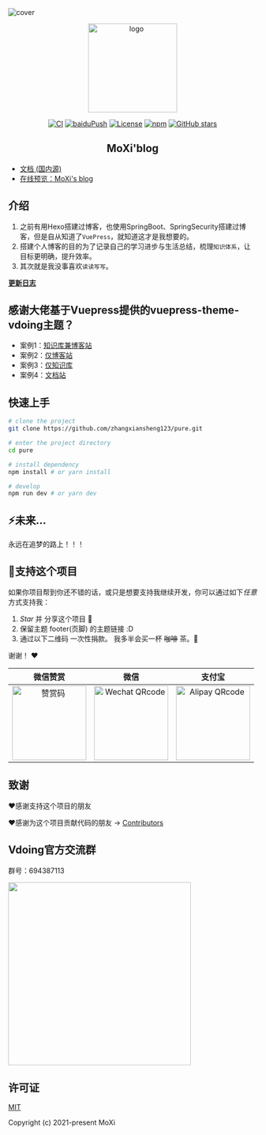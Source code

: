 <img  src="https://elite-file.oss-cn-shanghai.aliyuncs.com/cover/2020/11/30/vuepress-theme-vdoing.png" alt="cover">
<p align="center"><a href="https://threewhite.top/" target="_blank" rel="noopener noreferrer"><img width="180" src="https://elite-file.oss-cn-shanghai.aliyuncs.com/cover/2020/11/30/vuepress-theme-vdoing.png" alt="logo"></a></p>

<p align="center">
  <a href="https://github.com/xugaoyi/vuepress-theme-vdoing/actions?query=workflow%3ACI"><img src="https://github.com/xugaoyi/vuepress-theme-vdoing/workflows/CI/badge.svg" alt="CI"></a>
  <a href="https://github.com/xugaoyi/vuepress-theme-vdoing/actions?query=workflow%3AbaiduPush"><img src="https://github.com/xugaoyi/vuepress-theme-vdoing/workflows/baiduPush/badge.svg" alt="baiduPush"></a>
  <a href="https://github.com/zhangxiansheng123/pure/blob/main/LICENSE"><img src="https://img.shields.io/github/license/zhangxiansheng123/pure
" alt="License"></a>
  <a href="https://www.npmjs.com/package/vuepress-theme-vdoing"><img alt="npm" src="https://img.shields.io/npm/v/vuepress-theme-vdoing"></a>
  <a href="https://github.com/xugaoyi/vuepress-theme-vdoing/stargazers"><img src="https://img.shields.io/github/stars/xugaoyi/vuepress-theme-vdoing?logo=ReverbNation&logoColor=rgba(255,255,255,.6)" alt="GitHub stars"></a>



</p>

<h2 align="center">MoXi'blog</h2>

* [文档 (国内源)](https://threewhite.top/)
* [在线预览：MoXi's blog](https://threewhite.top/)


## 介绍
1. 之前有用Hexo搭建过博客，也使用SpringBoot、SpringSecurity搭建过博客，但是自从知道了`VuePress`，就知道这才是我想要的。
2. 搭建个人博客的目的为了记录自己的学习进步与生活总结，梳理`知识体系`，让目标更明确，提升效率。
3. 其次就是我没事喜欢`读读写写`。

[**更新日志**](https://github.com/zhangxiansheng123/pure/releases)

## 感谢大佬基于Vuepress提供的vuepress-theme-vdoing主题？
* 案例1：[知识库兼博客站](https://xugaoyi.com/)
* 案例2：[仅博客站](https://xugaoyi.github.io/vdoing-demo-blog/)
* 案例3：[仅知识库](https://xugaoyi.github.io/vdoing-demo-repository/)
* 案例4：[文档站](https://xugaoyi.github.io/vuepress-theme-vdoing-doc/)

## 快速上手

```bash
# clone the project
git clone https://github.com/zhangxiansheng123/pure.git

# enter the project directory
cd pure

# install dependency
npm install # or yarn install

# develop
npm run dev # or yarn dev
```
## ⚡️未来...
永远在追梦的路上！！！

## :sparkling_heart:支持这个项目

如果你项目帮到你还不错的话，或只是想要支持我继续开发，你可以通过如下*任意* 方式支持我：

1. *Star* 并 分享这个项目 :rocket:
2. 保留主题 footer(页脚) 的主题链接 :D
3. 通过以下二维码 一次性捐款。 我多半会买一杯 ~~咖啡~~ 茶。:tea:

谢谢！ :heart:

| 微信赞赏 | 微信 | 支付宝 |
| :---: | :---: | :---: |
| <img src="https://elite-file.oss-cn-shanghai.aliyuncs.com/pay/%E5%BE%AE%E4%BF%A1%E8%B5%9E%E8%B5%8F%E7%A0%81.jpg" alt="赞赏码" width=150> | <img src="https://elite-file.oss-cn-shanghai.aliyuncs.com/pay/%E5%BE%AE%E4%BF%A1%E6%94%B6%E6%AC%BE%E7%A0%81.jpg" alt="Wechat QRcode" width=150>| <img src="https://elite-file.oss-cn-shanghai.aliyuncs.com/pay/%E6%94%AF%E4%BB%98%E5%AE%9D%E6%94%B6%E6%AC%BE.png" alt="Alipay QRcode" width=150> |

<!-- 二维码没有正常显示？点 [这里😎](https://doc.xugaoyi.com/pages/1b12ed/) -->

## 致谢
:heart:感谢支持这个项目的朋友

:heart:感谢为这个项目贡献代码的朋友 → [Contributors](https://github.com/xugaoyi/vuepress-theme-vdoing)

## Vdoing官方交流群
群号：694387113
<!-- 
<img src="https://cdn.jsdelivr.net/gh/xugaoyi/image_store/blog/20200712122307.jpg" alt="群号：694387113" width="200">

## 公众号
`有趣研究社`是本人对各种有趣的、好玩的、沙雕的创意和想法以在线小网站或者文章的形式表达出来，比如80、90后朋友小时候玩的小霸王游戏机：<https://game.xugaoyi.com>，还有更多好玩的等你去探索吧~ -->

<img src="https://cdn.jsdelivr.net/gh/xugaoyi/image_store@master/blog/扫码_搜索联合传播样式-标准色版.1wp8gd1mhjhc.jpg"  style="width:370px;" />
<!-- <img src="https://cdn.jsdelivr.net/gh/xugaoyi/image_store@master/blog/qrcode.zdqv9mlfc0g.jpg"  style="width:30%;" /> -->

## 许可证
[MIT](https://github.com/zhangxiansheng123/pure/blob/main/LICENSE)

Copyright (c) 2021-present MoXi
